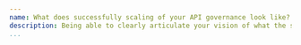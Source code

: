 ```yaml
---
name: What does successfully scaling of your API governance look like?
description: Being able to clearly articulate your vision of what the scaling of your API governance might look like across an organization, lines of business, and teams.
...
```


